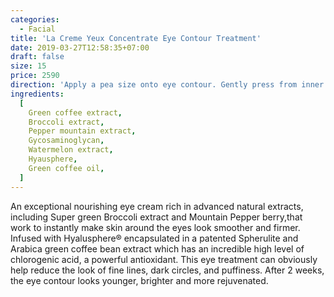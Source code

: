 ```yaml
---
categories:
  - Facial
title: 'La Creme Yeux Concentrate Eye Contour Treatment'
date: 2019-03-27T12:58:35+07:00
draft: false
size: 15
price: 2590
direction: 'Apply a pea size onto eye contour. Gently press from inner to outer corners.'
ingredients:
  [
    Green coffee extract,
    Broccoli extract,
    Pepper mountain extract,
    Gycosaminoglycan,
    Watermelon extract,
    Hyausphere,
    Green coffee oil,
  ]
---
```


An exceptional nourishing eye cream rich in advanced natural extracts, including Super green Broccoli extract and Mountain Pepper berry,that work to instantly make skin around the eyes look smoother and firmer. Infused with Hyalusphere® encapsulated in a patented Spherulite and Arabica green coffee bean extract which has an incredible high level of chlorogenic acid, a powerful antioxidant. This eye treatment can obviously help reduce the look of fine lines, dark circles, and puffiness. After 2 weeks, the eye contour looks younger, brighter and more rejuvenated.
